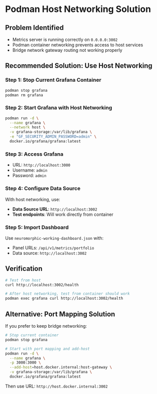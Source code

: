 # Podman Host Networking Solution

## Problem Identified
- Metrics server is running correctly on `0.0.0.0:3002`
- Podman container networking prevents access to host services
- Bridge network gateway routing not working properly

## Recommended Solution: Use Host Networking

### Step 1: Stop Current Grafana Container
```bash
podman stop grafana
podman rm grafana
```

### Step 2: Start Grafana with Host Networking
```bash
podman run -d \
  --name grafana \
  --network host \
  -v grafana-storage:/var/lib/grafana \
  -e "GF_SECURITY_ADMIN_PASSWORD=admin" \
  docker.io/grafana/grafana:latest
```

### Step 3: Access Grafana
- URL: `http://localhost:3000`
- Username: `admin`
- Password: `admin`

### Step 4: Configure Data Source
With host networking, use:
- **Data Source URL**: `http://localhost:3002`
- **Test endpoints**: Will work directly from container

### Step 5: Import Dashboard
Use `neuromorphic-working-dashboard.json` with:
- Panel URLs: `/api/v1/metrics/portfolio`
- Data source: `http://localhost:3002`

## Verification
```bash
# Test from host
curl http://localhost:3002/health

# After host networking, test from container should work
podman exec grafana curl http://localhost:3002/health
```

## Alternative: Port Mapping Solution
If you prefer to keep bridge networking:

```bash
# Stop current container
podman stop grafana

# Start with port mapping and add-host
podman run -d \
  --name grafana \
  -p 3000:3000 \
  --add-host=host.docker.internal:host-gateway \
  -v grafana-storage:/var/lib/grafana \
  docker.io/grafana/grafana:latest
```

Then use URL: `http://host.docker.internal:3002`